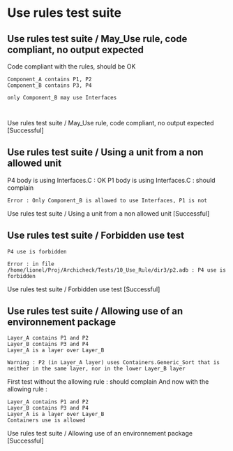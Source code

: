 
# Use rules test suite



##  Use rules test suite / May_Use rule, code compliant, no output expected

  Code compliant with the rules, should be OK

  ```
Component_A contains P1, P2
Component_B contains P3, P4

only Component_B may use Interfaces



  ```


 Use rules test suite / May_Use rule, code compliant, no output expected [Successful]

##  Use rules test suite / Using a unit from a non allowed unit

  P4 body is using Interfaces.C : OK
  P1 body is using Interfaces.C : should complain

  ```
Error : Only Component_B is allowed to use Interfaces, P1 is not
  ```


 Use rules test suite / Using a unit from a non allowed unit [Successful]

##  Use rules test suite / Forbidden use test


  ```
P4 use is forbidden
  ```

  ```
Error : in file /home/lionel/Proj/Archicheck/Tests/10_Use_Rule/dir3/p2.adb : P4 use is forbidden
  ```


 Use rules test suite / Forbidden use test [Successful]

##  Use rules test suite / Allowing use of an environnement package


  ```
Layer_A contains P1 and P2
Layer_B contains P3 and P4
Layer_A is a layer over Layer_B
  ```

  ```
Warning : P2 (in Layer_A layer) uses Containers.Generic_Sort that is neither in the same layer, nor in the lower Layer_B layer
  ```

  First test without the allowing rule : should complain
  And now with the allowing rule :

  ```
Layer_A contains P1 and P2
Layer_B contains P3 and P4
Layer_A is a layer over Layer_B
Containers use is allowed
  ```


 Use rules test suite / Allowing use of an environnement package [Successful]
